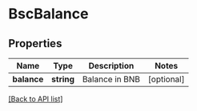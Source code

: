 # BscBalance

## Properties

Name | Type | Description | Notes
------------ | ------------- | ------------- | -------------
**balance** | **string** | Balance in BNB | [optional]

[[Back to API list]](../../README.md#api-endpoints)
